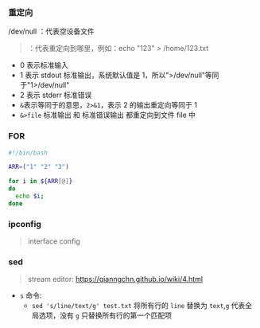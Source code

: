 ### 重定向

/dev/null ：代表空设备文件

> ：代表重定向到哪里，例如：echo "123" > /home/123.txt

* 0 表示标准输入
* 1 表示 stdout 标准输出，系统默认值是 1，所以">/dev/null"等同于"1>/dev/null"
* 2 表示 stderr 标准错误
* `&`表示等同于的意思，`2>&1`，表示 2 的输出重定向等同于 1
* `&>file` 标准输出 和 标准错误输出 都重定向到文件 file 中

### FOR

```sh
#!/bin/bash

ARR=("1" "2" "3")

for i in ${ARR[@]}
do
  echo $i;
done
```

### ipconfig

> interface config

### sed

> stream editor: https://qianngchn.github.io/wiki/4.html

* `s` 命令:
  * `sed 's/line/text/g' test.txt` 将所有行的 `line` 替换为 `text`,`g` 代表全局选项，没有 `g` 只替换所有行的第一个匹配项
